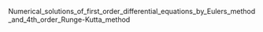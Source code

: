 Numerical_solutions_of_first_order_differential_equations_by_Eulers_method_and_4th_order_Runge-Kutta_method
